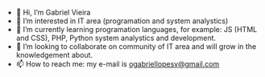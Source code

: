 - 👋 Hi, I’m Gabriel Vieira
- 👀 I’m interested in IT area (programation and system analystics)
- 🌱 I’m currently learning programation languages, for example: JS (HTML and CSS), PHP, Python system analystics and development. 
- 💞️ I’m looking to collaborate on community of IT area and will grow in the knowledgement about.
- 📫 How to reach me: my e-mail is ogabriellopesv@gmail.com

<!---
gabriellopesv/gabriellopesv is a ✨ special ✨ repository because its `README.md` (this file) appears on your GitHub profile.
You can click the Preview link to take a look at your changes.
--->
